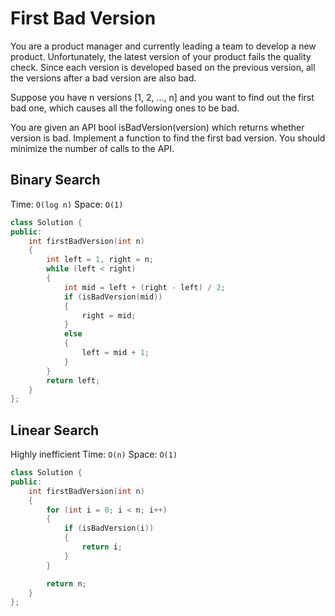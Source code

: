 # First Bad Version

You are a product manager and currently leading a team to develop a new product. Unfortunately, the latest version of your product fails the quality check. Since each version is developed based on the previous version, all the versions after a bad version are also bad.

Suppose you have n versions [1, 2, ..., n] and you want to find out the first bad one, which causes all the following ones to be bad.

You are given an API bool isBadVersion(version) which returns whether version is bad. Implement a function to find the first bad version. You should minimize the number of calls to the API.

## Binary Search
Time: `O(log n)`
Space: `O(1)`

``` c++
class Solution {
public:
    int firstBadVersion(int n)
    {
        int left = 1, right = n;
        while (left < right)
        {
            int mid = left + (right - left) / 2;
            if (isBadVersion(mid))
            {
                right = mid;
            }
            else
            {
                left = mid + 1;
            }
        }
        return left;
    }
};
```


## Linear Search
Highly inefficient
Time: `O(n)`
Space: `O(1)`

``` c++
class Solution {
public:
    int firstBadVersion(int n)
    {
        for (int i = 0; i < n; i++)
        {
            if (isBadVersion(i))
            {
                return i;
            }
        }

        return n;
    }
};

```
